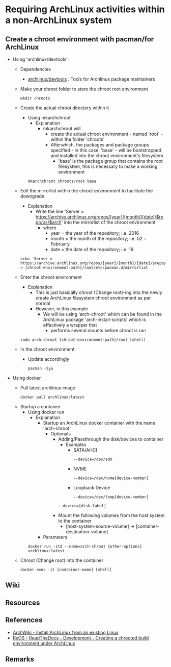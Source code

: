 # Requiring ArchLinux activities within a non-ArchLinux system

## Create a chroot environment with pacman/for ArchLinux
- Using 'archlinux/devtools'
    - Dependencies
        - [archlinux/devtools](https://gitlab.archlinux.org/archlinux/devtools) : Tools for Archlinux package maintainers

    - Make your chroot folder to store the chroot root environment
        ```console
        mkdir chroots
        ```

    - Create the actual chroot directory within it
        - Using mkarchchroot
            - Explanation
                - mkarchchroot will 
                    + create the actual chroot environment - named 'root' - within the folder 'chroots'
                    - Afterwhich, the packages and package groups specified - in this case, 'base' - will be bootstrapped and installed into the chroot environment's filesystem
                        + 'base' is the package group that contains the root filesystem, this is necessary to make a working environment
            ```console
            mkarchchroot chroots/root base
            ```

    - Edit the mirrorlist within the chroot environment to facilitate the downgrade
        - Explanation
            - Write the line 'Server = https://archive.archlinux.org/repos/[year]/[month]/[date]/$repo/os/$arch' into the mirrorlist of the chroot environment
                - where
                    + year = the year of the repository; i.e. 2016
                    + month = the month of the repository; i.e. 02 = February
                    + date = the date of the repository; i.e. 19
        ```console
        echo 'Server = https://archive.archlinux.org/repos/[year]/[month]/[date]/$repo/os/$arch' > [chroot-environment-path]/root/etc/pacman.d/mirrorlist
        ```

    - Enter the chroot environment
        - Explanation
            + This is just basically chroot (Change root)-ing into the newly create ArchLinux filesystem chroot environment as per normal
            - However, in this example
                - We will be using 'arch-chroot' which can be found in the ArchLinux package 'arch-install-scripts' which is effectively a wrapper that 
                    + performs several mounts before chroot is ran
        ```console
        sudo arch-chroot [chroot-environment-path]/root [shell]
        ```

    - In the chroot environment
        - Update accordingly
            ```console
            pacman -Syu
            ```

- Using docker
    - Pull latest archlinux image
        ```console
        docker pull archlinux:latest
        ```
    - Startup a container
        - Using docker run
            - Explanation
                - Startup an ArchLinux docker container with the name 'arch-chroot'
                    - Optionals
                        - Adding/Passthrough the disk/devices to container
                            - Examples
                                - SATA/AHCI
                                    ```console
                                    --device=/dev/sdX
                                    ```
                                - NVME
                                    ```console
                                    --device=/dev/nvme[device-number]
                                    ```
                                - Loopback Device
                                    ```console
                                    --device=/dev/loop[device-number]
                                    ```
                            ```console
                            --device=[disk-label]
                            ```
                        - Mount the following volumes from the host system to the container
                            - [host-system-source-volume] => [container-destination-volume]
                - Parameters
            ```console
            docker run -itd --name=arch-chroot {other-options} archlinux:latest
            ```
    - Chroot (Change root) into the container
        ```console
        docker exec -it [container-name] [shell]
        ```

## Wiki

## Resources

## References
+ [ArchWiki - Install ArchLinux from an existing Linux](https://wiki.archlinux.org/title/Install_Arch_Linux_from_existing_Linux#Using_pacman_from_the_host_system)
+ [RxOS - ReadTheDocs - Development - Creating a chrooted build environment under ArchLinux](https://rxos.readthedocs.io/en/develop/appendices/chroot_environment.html)

## Remarks
